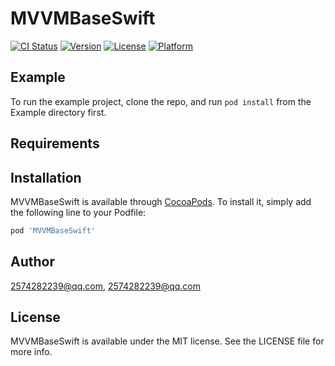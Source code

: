 # MVVMBaseSwift

[![CI Status](https://img.shields.io/travis/2574282239@qq.com/MVVMBaseSwift.svg?style=flat)](https://travis-ci.org/2574282239@qq.com/MVVMBaseSwift)
[![Version](https://img.shields.io/cocoapods/v/MVVMBaseSwift.svg?style=flat)](https://cocoapods.org/pods/MVVMBaseSwift)
[![License](https://img.shields.io/cocoapods/l/MVVMBaseSwift.svg?style=flat)](https://cocoapods.org/pods/MVVMBaseSwift)
[![Platform](https://img.shields.io/cocoapods/p/MVVMBaseSwift.svg?style=flat)](https://cocoapods.org/pods/MVVMBaseSwift)

## Example

To run the example project, clone the repo, and run `pod install` from the Example directory first.

## Requirements

## Installation

MVVMBaseSwift is available through [CocoaPods](https://cocoapods.org). To install
it, simply add the following line to your Podfile:

```ruby
pod 'MVVMBaseSwift'
```

## Author

2574282239@qq.com, 2574282239@qq.com

## License

MVVMBaseSwift is available under the MIT license. See the LICENSE file for more info.
